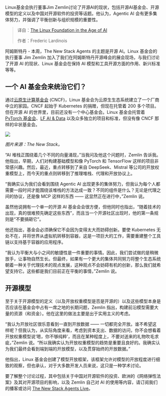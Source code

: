 
<!--
title: AI时代下的Linux基金会
cover: https://cdn.thenewstack.io/media/2025/09/51fa7515-thumbnail-3.png
summary: Linux基金会执行董事Jim Zemlin讨论了开源AI的现状，包括开源AI基金会、开源模型的定义以及中国对开源软件的投资等话题。他认为，Agentic AI 会有更多集体努力，并强调了平衡创新与组织规模的重要性。
-->

Linux基金会执行董事Jim Zemlin讨论了开源AI的现状，包括开源AI基金会、开源模型的定义以及中国对开源软件的投资等话题。他认为，Agentic AI 会有更多集体努力，并强调了平衡创新与组织规模的重要性。

> 译自：[The Linux Foundation in the Age of AI](https://thenewstack.io/the-linux-foundation-in-the-age-of-ai/)
> 
> 作者：Frederic Lardinois

阿姆斯特丹 - 本周，The New Stack Agents 的主题是开源 AI。Linux 基金会的执行董事 Jim Zemlin 加入了我们在阿姆斯特丹开源峰会的展会现场，与我们讨论了开源 AI 的现状、Linux 基金会在保持 AI 模型和工具开源方面的作用、新兴标准等等。

## 一个 AI 基金会来统治它们？

通过[云原生计算基金会](https://www.cncf.io/) (CNCF)，Linux 基金会为云原生生态系统建立了一个厂商中立的家园。CNCF 起始于 Kubernetes 的捐赠，但现在托管着 200 多个项目。但在开源 AI 的世界里，目前还没有一个中心基金会。Linux 基金会托管着 [PyTorch 基金会](https://thenewstack.io/welcome-to-the-new-stack-agents-a-weekly-livestream-on-ai/)、[LF AI & Data](https://lfaidata.foundation/) 以及众多独立的项目和标准，但没有像 CNCF 那样的伞状基金会。

[![](https://cdn.thenewstack.io/media/2025/09/f1f81175-img_2018-scaled.jpg)](https://cdn.thenewstack.io/media/2025/09/f1f81175-img_2018-scaled.jpg)

*图片来源：The New Stack。*

“AI 堆栈正围绕着几个不同的向量涌现，”当我问及他这个问题时，Zemlin 告诉我。他指出，早期，人们对构建基础模型和像 PyTorch 和 TensorFlow 这样的项目非常感兴趣。然后，最近，重点转移到了来自 DeepSeek、Mistral 等公司的开放权重模型上，而今天的重点则转移到了推理堆栈、代理和开放协议上。

“我确实认为我们会看到围绕 Agentic AI 出现更多的集体努力，但我认为每个人都需要一段时间才能围绕该堆栈的方法达成一致？不同的组件是什么？无论是代理之间的协议，还是像 MCP 这样的东西 —— 这显然正在进行中，”Zemlin 说。

虽然他说拥有一个单一的开源 AI 基金会会很方便，但他同时也指出，“随着技术的出现，真的很难预先确定这些东西”，而且当一个开源社区出现时，他的第一条规则是“不要搞砸它”。

他还指出，基金会必须确保它不会因为变得太大而妨碍创新。要使 Kubernetes 无处不在，并将世界从虚拟机转移到容器，这是一项巨大的工作，需要重建整个工具链以支持基于容器的应用程序。

“我认为平衡大与小之间的敏捷性是一件重要的事情。因此，我们尝试做的是稍微放手，让事物自然生长。但最终，如果有一个更大的集体共同努力将整个生态系统朝着一种关于代理技术的观点发展，这种观点不会妨碍有机的创新，那么我们就希望支持它。这些都是我们目前正在平衡的事情，”Zemlin 说。

## 开源模型

至于关于开源模型的定义（以及开放权重模型是否是开源的）以及这些模型本身是否应该在基金会中占有一席之地的长期问题，Zemlin 指出，构建前沿模型需要大量的资源（和资金）。他在这里的做法主要是出于实用主义的考虑。

“我认为开放社区很乐意看到一直到开放数据 —— 一切都完全开放。谁不希望这样呢？但我认为，从实际角度来看，考虑到资本支出、数据的访问，你不会想看着开放权重模型说‘嗯，你不够纯粹’，而且在某种程度上，不要对送来的礼物吹毛求疵，”Zemlin 说。“所以我确实认为开放权重模型的趋势是重要且良好的。我确实认为我们最终会看到端到端的开放模型，以及贯穿始终的开放数据。”

他指出，Linux 基金会创建了模型开放框架，该框架允许对模型的开放程度进行细致的观察，但也承认，对于大多数开发人员来说，这只是一种学术讨论。

要了解整个讨论过程，其中包括关于中国对开源软件的投资、欧洲的《网络弹性法案》及其对开源项目的影响，以及 Zemlin 自己对 AI 的使用等内容，请订阅我们的播客或访问 [The New Stack Agents Live](https://www.youtube.com/watch?v=X1c3hGfF_a0)。